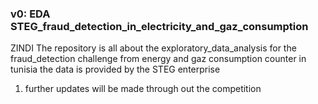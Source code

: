 ### v0: EDA STEG_fraud_detection_in_electricity_and_gaz_consumption
ZINDI The repository is all about the exploratory_data_analysis for the fraud_detection challenge from energy and gaz consumption counter in tunisia the data is provided by the STEG enterprise
1. further updates will be made through out the competition
